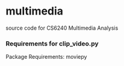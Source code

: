 # multimedia
source code for CS6240 Multimedia Analysis 

### Requirements for clip_video.py 
Package Requirements: moviepy
